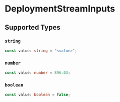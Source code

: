 # DeploymentStreamInputs


## Supported Types

### `string`

```typescript
const value: string = "<value>";
```

### `number`

```typescript
const value: number = 896.03;
```

### `boolean`

```typescript
const value: boolean = false;
```

